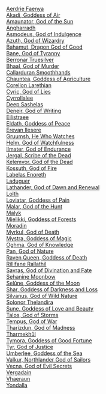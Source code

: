 ﻿[Aerdrie Faenya](../5econtent/deities/aerdriefaenya.md)
<br>[Akadi, Goddess of Air](../5econtent/deities/akadigoddessofair.md)
<br>[Amaunator, God of the Sun](../5econtent/deities/amaunatorgodofthesun.md)
<br>[Angharradh](../5econtent/deities/angharradh.md)
<br>[Asmodeus, God of Indulgence](../5econtent/deities/asmodeusgodofindulgence.md)
<br>[Azuth, God of Wizardry](../5econtent/deities/azuthgodofwizardry.md)
<br>[Bahamut, Dragon God of Good](../5econtent/deities/bahamutdragongodofgood.md)
<br>[Bane, God of Tyranny](../5econtent/deities/banegodoftyranny.md)
<br>[Berronar Truesilver](../5econtent/deities/berronartruesilver.md)
<br>[Bhaal, God of Murder](../5econtent/deities/bhaalgodofmurder.md)
<br>[Callarduran Smoothhands](../5econtent/deities/callarduransmoothhands.md)
<br>[Chauntea, Goddess of Agriculture](../5econtent/deities/chaunteagoddessofagriculture.md)
<br>[Corellon Larethian](../5econtent/deities/corellonlarethian.md)
<br>[Cyric, God of Lies](../5econtent/deities/cyricgodoflies.md)
<br>[Cyrrollalee](../5econtent/deities/cyrrollalee.md)
<br>[Deep Sashelas](../5econtent/deities/deepsashelas.md)
<br>[Deneir, God of Writing](../5econtent/deities/deneirgodofwriting.md)
<br>[Eilistraee](../5econtent/deities/eilistraee.md)
<br>[Eldath, Goddess of Peace](../5econtent/deities/eldathgoddessofpeace.md)
<br>[Erevan Ilesere](../5econtent/deities/erevanilesere.md)
<br>[Gruumsh, He Who Watches](../5econtent/deities/gruumshhewhowatches.md)
<br>[Helm, God of Watchfulness](../5econtent/deities/helmgodofwatchfulness.md)
<br>[Ilmater, God of Endurance](../5econtent/deities/ilmatergodofendurance.md)
<br>[Jergal, Scribe of the Dead](../5econtent/deities/jergalscribeofthedead.md)
<br>[Kelemvor, God of the Dead](../5econtent/deities/kelemvorgodofthedead.md)
<br>[Kossuth, God of Fire](../5econtent/deities/kossuthgodoffire.md)
<br>[Labelas Enoreth](../5econtent/deities/labelasenoreth.md)
<br>[Laduguer](../5econtent/deities/laduguer.md)
<br>[Lathander, God of Dawn and Renewal](../5econtent/deities/lathandergodofdawnandrenewal.md)
<br>[Lolth](../5econtent/deities/lolth.md)
<br>[Loviatar, Goddess of Pain](../5econtent/deities/loviatargoddessofpain.md)
<br>[Malar, God of the Hunt](../5econtent/deities/malargodofthehunt.md)
<br>[Malyk](../5econtent/deities/malyk.md)
<br>[Mielikki, Goddess of Forests](../5econtent/deities/mielikkigoddessofforests.md)
<br>[Moradin](../5econtent/deities/moradin.md)
<br>[Myrkul, God of Death](../5econtent/deities/myrkulgodofdeath.md)
<br>[Mystra, Goddess of Magic](../5econtent/deities/mystragoddessofmagic.md)
<br>[Oghma, God of Knowledge](../5econtent/deities/oghmagodofknowledge.md)
<br>[Pan, God of Nature](../5econtent/deities/pangodofnature.md)
<br>[Raven Queen, Goddess of Death](../5econtent/deities/ravenqueengoddessofdeath.md)
<br>[Rillifane Rallathil](../5econtent/deities/rillifanerallathil.md)
<br>[Savras, God of Divination and Fate](../5econtent/deities/savrasgodofdivinationandfate.md)
<br>[Sehanine Moonbow](../5econtent/deities/sehaninemoonbow.md)
<br>[Selûne, Goddess of the Moon](../5econtent/deities/selunegoddessofthemoon.md)
<br>[Shar, Goddess of Darkness and Loss](../5econtent/deities/shargoddessofdarknessandloss.md)
<br>[Silvanus, God of Wild Nature](../5econtent/deities/silvanusgodofwildnature.md)
<br>[Solonor Thelandira](../5econtent/deities/solonorthelandira.md)
<br>[Sune, Goddess of Love and Beauty](../5econtent/deities/sunegoddessofloveandbeauty.md)
<br>[Talos, God of Storms](../5econtent/deities/talosgodofstorms.md)
<br>[Tempus, God of War](../5econtent/deities/tempusgodofwar.md)
<br>[Tharizdun, God of Madness](../5econtent/deities/tharizdungodofmadness.md)
<br>[Tharmekhûl](../5econtent/deities/tharmekhul.md)
<br>[Tymora, Goddess of Good Fortune](../5econtent/deities/tymoragoddessofgoodfortune.md)
<br>[Tyr, God of Justice](../5econtent/deities/tyrgodofjustice.md)
<br>[Umberlee, Goddess of the Sea](../5econtent/deities/umberleegoddessofthesea.md)
<br>[Valkur, Northlander God of Sailors](../5econtent/deities/valkurnorthlandergodofsailors.md)
<br>[Vecna, God of Evil Secrets](../5econtent/deities/vecnagodofevilsecrets.md)
<br>[Vergadain](../5econtent/deities/vergadain.md)
<br>[Vhaeraun](../5econtent/deities/vhaeraun.md)
<br>[Yondalla](../5econtent/deities/yondalla.md)
<br>